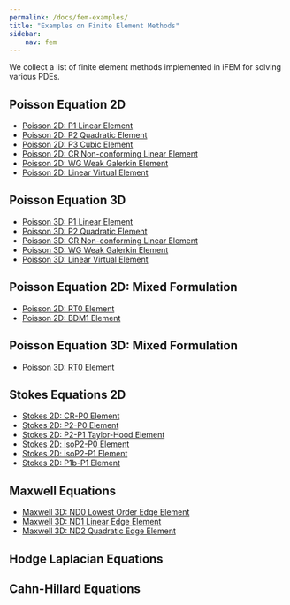 ```yaml
---
permalink: /docs/fem-examples/
title: "Examples on Finite Element Methods"
sidebar:
    nav: fem
---
```


We collect a list of finite element methods implemented in iFEM for solving various PDEs.

## Poisson Equation 2D
- [Poisson 2D: P1 Linear Element](Poissonfemrate.html)
- [Poisson 2D: P2 Quadratic Element](PoissonP2femrate.html)
- [Poisson 2D: P3 Cubic Element](PoissonP3femrate.html)
- [Poisson 2D: CR Non-conforming Linear Element](PoissonCRfemrate.html)
- [Poisson 2D: WG Weak Galerkin Element](PoissonWGfemrate.html)
- [Poisson 2D: Linear Virtual Element](Poissonvemrate.html)

## Poisson Equation 3D
- [Poisson 3D: P1 Linear Element](Poisson3femrate.html)
- [Poisson 3D: P2 Quadratic Element](Poisson3P2femrate.html) 
- [Poisson 3D: CR Non-conforming Linear Element](Poisson3CRfemrate.html)
- [Poisson 3D: WG Weak Galerkin Element](Poisson3WGfemrate.html)
- [Poisson 3D: Linear Virtual Element](Poisson3vemrate.html)

## Poisson Equation 2D: Mixed Formulation
- [Poisson 2D: RT0 Element](PoissonRT0mfemrate.html)
- [Poisson 2D: BDM1 Element](PoissonBDM1mfemrate.html) 

## Poisson Equation 3D: Mixed Formulation
- [Poisson 3D: RT0 Element](Poisson3RT0mfemrate.html)

## Stokes Equations 2D

- [Stokes 2D: CR-P0 Element](StokesCRP0femrate.html)
- [Stokes 2D: P2-P0 Element](StokesP2P0femrate.html)
- [Stokes 2D: P2-P1 Taylor-Hood Element](StokesP2P1femrate.html)
- [Stokes 2D: isoP2-P0 Element](StokesisoP2P0femrate.html)
- [Stokes 2D: isoP2-P1 Element](StokesisoP2P1femrate.html)
- [Stokes 2D: P1b-P1 Element](StokesP1bP1femrate.html)

## Maxwell Equations

- [Maxwell 3D: ND0 Lowest Order Edge Element](Maxwell3ND0femrate.html)
- [Maxwell 3D: ND1 Linear Edge Element](Maxwell3ND1femrate.html)
- [Maxwell 3D: ND2 Quadratic Edge Element](Maxwell3ND2femrate.html)
    

## Hodge Laplacian Equations

## Cahn-Hillard Equations


```matlab

```
